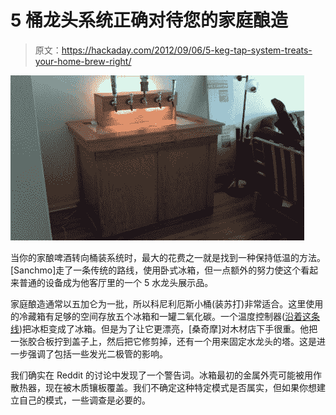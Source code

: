 # 5 桶龙头系统正确对待您的家庭酿造

> 原文：<https://hackaday.com/2012/09/06/5-keg-tap-system-treats-your-home-brew-right/>

![](img/5c41f21e87d4e9fe72ceba81d43b9758.png "five-keg-tap-system-treats-your-homebrew-right")

当你的家酿啤酒转向桶装系统时，最大的花费之一就是找到一种保持低温的方法。[Sanchmo]走了一条传统的路线，使用卧式冰箱，但一点额外的努力使这个看起来普通的设备成为他客厅里的一个 5 水龙头展示品。

家庭酿造通常以五加仑为一批，所以科尼利厄斯小桶(装苏打)非常适合。这里使用的冷藏箱有足够的空间存放五个冰箱和一罐二氧化碳。一个温度控制器([沿着这条线](http://hackaday.com/2010/11/05/chest-freezer-temperature-controller/))把冰柜变成了冰箱。但是为了让它更漂亮，[桑奇摩]对木材店下手很重。他把一张胶合板拧到盖子上，然后把它修剪掉，还有一个用来固定水龙头的塔。这是进一步强调了包括一些发光二极管的影响。

我们确实在 Reddit 的讨论中发现了一个警告词。冰箱最初的金属外壳可能被用作散热器，现在被木质镶板覆盖。我们不确定这种特定模式是否属实，但如果你想建立自己的模式，一些调查是必要的。